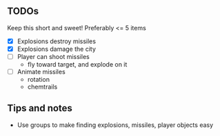 ## TODOs

Keep this short and sweet! Preferably <= 5 items

- [x] Explosions destroy missiles
- [x] Explosions damage the city
- [ ] Player can shoot missiles
    * fly toward target, and explode on it
- [ ] Animate missiles
    * rotation
    * chemtrails

## Tips and notes

* Use groups to make finding explosions, missiles, player objects easy
